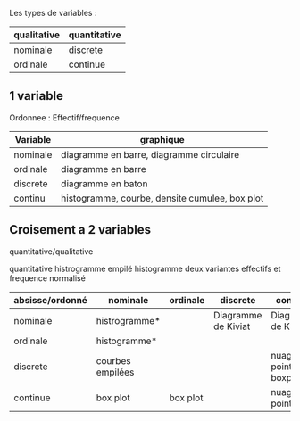 Les types de variables :

|qualitative | quantitative |
|---|---|
| nominale | discrete |
| ordinale | continue |

## 1 variable

Ordonnee : Effectif/frequence

| Variable | graphique | 
|---|---|
| nominale | diagramme en barre, diagramme circulaire | descroissant ordonnee par eff/freq
| ordinale | diagramme en barre | classee par la var|
| discrete | diagramme en baton | 
| continu | histogramme, courbe, densite cumulee, box plot |
 
## Croisement a 2 variables

quantitative/qualitative

quantitative
histrogramme empilé
histogramme
deux variantes effectifs et frequence normalisé

| absisse/ordonné | nominale | ordinale | discrete | continue |
|---|---|---|---|---|
| nominale | histrogramme* | | Diagramme de Kiviat | Diagramme de Kiviat |
| ordinale | histogramme* | | | |
| discrete | courbes empilées |  |  | nuage de points; boxplot |
| continue | box plot | box plot | | nuage de points |
